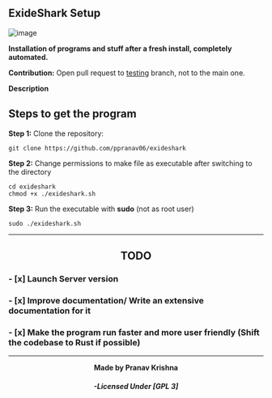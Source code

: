 ##                    <strong>   ExideShark Setup</strong>

![image](https://user-images.githubusercontent.com/93813737/172992710-a47f54a9-16f7-4839-8634-bd9570103282.png)


  **Installation  of programs and stuff after a fresh install, completely automated.**  

**Contribution:** Open pull request to [testing](https://github.com/ppranav06/exideshark/tree/testing) branch, not to the main one.

**Description**

## Steps to get the program

**Step 1:** Clone the repository:

    git clone https://github.com/ppranav06/exideshark

**Step 2:** Change permissions to make file as executable after switching to the directory

    cd exideshark
    chmod +x ./exideshark.sh

**Step 3:** Run the executable with **sudo** (not as root user)

    sudo ./exideshark.sh

   -----------
   

### <h2 align="center">TODO</h2> 


###  - [x]   Launch Server version 

###  - [x]  Improve documentation/ Write an extensive documentation for it 

###  - [x]  Make the program run faster and more user friendly (Shift the codebase to Rust if possible)


   -----------
    
    
<div align="center">
 <strong>Made by Pranav Krishna</strong> 
</div>



<div align="center">
<h5> -Licensed Under [GPL 3]</h5> </div> 


    
    
    
    
  
    
